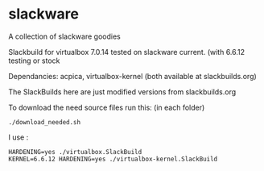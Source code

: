 # slackware
A collection of slackware goodies

Slackbuild for virtualbox 7.0.14
tested on slackware current. (with 6.6.12 testing or stock



Dependancies:  acpica, virtualbox-kernel
(both available at slackbuilds.org)
 

The SlackBuilds here are just modified versions from slackbuilds.org

To download the need source files run this: (in each folder)

```
./download_needed.sh
```

I use :
```
HARDENING=yes ./virtualbox.SlackBuild
KERNEL=6.6.12 HARDENING=yes ./virtualbox-kernel.SlackBuild
```
